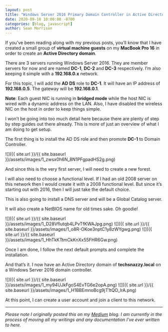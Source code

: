 ```yaml
---
layout: post
title: "Windows Server 2016 Primary Domain Controller in Active Directory"
date: 2020-09-18 10:00:00 -0700
categories: [blog, javascript]
author: Sean Morrison
---
```


If you’ve been reading along with my previous posts, you’ll know that I have created a small group of **virtual machine guests** on my **MacBook Pro 16** in order to create an **Active Directory domain**.

There are 3 servers running Windows Server 2016. They are member servers for now and are named **DC-1**, **DC-2** and **DC-3** respectively. I’m also keeping it simple with a **192.168.0.x** network.

For this topic, I will add the **AD DS** role to **DC-1**. It will have an IP address of **192.168.0.5**. The gateway will be **192.168.0.1**.

**Note**: Each guest NIC is running in **bridged mode** while the host NIC is wired with a dynamic address on the LAN. Also, I have disabled the wireless NIC on the host in order to keep things simple.

I won’t be going into too much detail here because there are plenty of step by step guides out there already. This is more of just an overview of what I am doing to get setup.

The first thing is to install the AD DS role and then promote **DC-1** to Domain Controller.

![]({{ site.url }}/{{ site.baseurl }}/assets/images/1_zwsx0h6N_8N1PFgpadHS2g.png)

And since this is the very first server, I will need to create a new forest.

I will also need to choose a functional level. If I had an old 2008 server on this network then I would create it with a 2008 functional level. But since it’s starting out with 2016, then I will just take the default choice.

This is also going to install a DNS server and will be a Global Catalog server.

It will also create a NetBIOS name for old times sake. Oh goodie!

![]({{ site.url }}/{{ site.baseurl }}/assets/images/1_D28Vflutqb4LPvTfKWAJpg.png)
![]({{ site.url }}/{{ site.baseurl }}/assets/images/1_o8R-OKoe3nptC1y8zWYgwg.png)
![]({{ site.url }}/{{ site.baseurl }}/assets/images/1_HhTkKTtmCkKnXx55FHR6Gw.png)

Once I am done, I follow the next default prompts and complete the installation.

And that’s it. I now have an Active Directory domain of **techsnazzy.local** on a Windows Server 2016 domain controller.

![]({{ site.url }}/{{ site.baseurl }}/assets/images/1_my94UJkFgoS4EvTG6e2opA.png)
![]({{ site.url }}/{{ site.baseurl }}/assets/images/1_H1BBEmnoBcg9jT1tQO_lrA.png)

At this point, I can create a user account and join a client to this network.

---
*Please note I originally posted this on my [Medium](https://medium.com/@seanmorrison) blog. I am currently in the process of moving all my writings and any documentation I've ever written to here.*